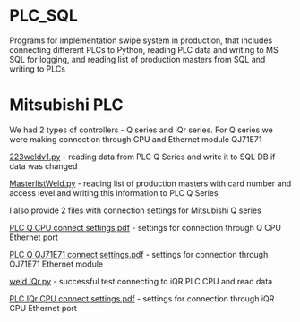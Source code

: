 # PLC_SQL
Programs for implementation swipe system in production, that includes
connecting different PLCs to Python, reading PLC data and writing to MS SQL for logging,
and reading list of production masters from SQL and writing to PLCs

# Mitsubishi PLC

We had 2 types of controllers - Q series and iQr series. For Q series we were making connection through CPU and Ethernet module QJ71E71

[223weldv1.py](https://github.com/mufteevir/PLC_SQL/blob/master/Mitsubishi/PLC%20Q%20-%20SQL/223weldv1.py) - reading data from PLC Q Series and write it to SQL DB if data was changed

[MasterlistWeld.py](https://github.com/mufteevir/PLC_SQL/blob/master/Mitsubishi/PLC%20Q%20-%20SQL/MasterlistWeld.py) - reading list of production masters with card number and access level
and writing this information to PLC Q Series

I also provide 2 files with connection settings for Mitsubishi Q series

[PLC Q CPU connect settings.pdf](https://github.com/mufteevir/PLC_SQL/blob/master/Mitsubishi/PLC%20Q%20-%20SQL/PLC%20Q%20CPU%20connect%20settings.pdf) - settings for connection through Q CPU Ethernet port

[PLC Q QJ71E71 connect settings.pdf](https://github.com/mufteevir/PLC_SQL/blob/master/Mitsubishi/PLC%20Q%20-%20SQL/PLC%20Q%20QJ71E71%20connect%20settings.pdf) - settings for connection through QJ71E71 Ethernet module

[weld IQr.py](https://github.com/mufteevir/PLC_SQL/blob/master/Mitsubishi/PLC%20iQr/weld%20IQr.py) - successful test connecting to iQR PLC CPU and read data

[PLC IQr CPU connect settings.pdf](https://github.com/mufteevir/PLC_SQL/blob/master/Mitsubishi/PLC%20iQr/PLC%20IQr%20CPU%20connect%20settings.pdf) - settings for connection through iQR CPU Ethernet port
